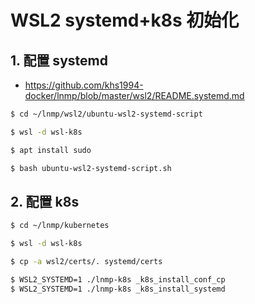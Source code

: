 # WSL2 systemd+k8s 初始化

## 1. 配置 systemd

* https://github.com/khs1994-docker/lnmp/blob/master/wsl2/README.systemd.md

```bash
$ cd ~/lnmp/wsl2/ubuntu-wsl2-systemd-script

$ wsl -d wsl-k8s

$ apt install sudo

$ bash ubuntu-wsl2-systemd-script.sh
```

## 2. 配置 k8s

```bash
$ cd ~/lnmp/kubernetes

$ wsl -d wsl-k8s

$ cp -a wsl2/certs/. systemd/certs

$ WSL2_SYSTEMD=1 ./lnmp-k8s _k8s_install_conf_cp
$ WSL2_SYSTEMD=1 ./lnmp-k8s _k8s_install_systemd
```
